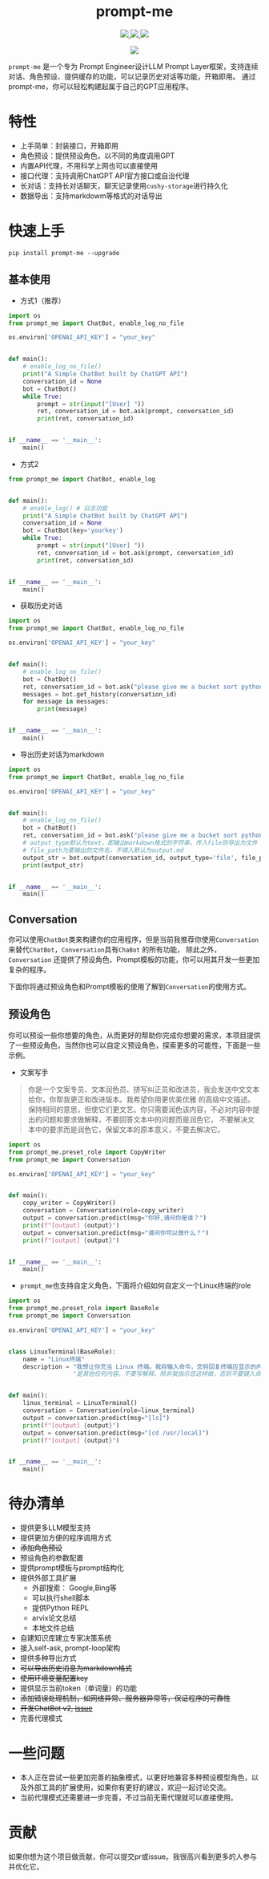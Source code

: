 <h1 align="center">
    prompt-me
</h1>


<p align="center">
    <a target="_blank" href="">
        <img src="https://img.shields.io/github/license/Undertone0809/prompt-me.svg?style=flat-square" />
    </a>
    <a target="_blank" href=''>
        <img src="https://img.shields.io/github/release/Undertone0809/prompt-me/all.svg?style=flat-square"/>
    </a>
    <a target="_blank" href=''>
        <img src="https://bestpractices.coreinfrastructure.org/projects/3018/badge"/>
   </a>
</p>

<p align="center">
  <img src="https://zeeland-bucket.oss-cn-beijing.aliyuncs.com/images/20230507194900.png"/>
</p>



`prompt-me` 是一个专为 Prompt Engineer设计LLM Prompt Layer框架，支持连续对话、角色预设、提供缓存的功能，可以记录历史对话等功能，开箱即用。
通过 prompt-me，你可以轻松构建起属于自己的GPT应用程序。

# 特性

- 上手简单：封装接口，开箱即用
- 角色预设：提供预设角色，以不同的角度调用GPT
- 内置API代理，不用科学上网也可以直接使用
- 接口代理：支持调用ChatGPT API官方接口或自治代理
- 长对话：支持长对话聊天，聊天记录使用`cushy-storage`进行持久化
- 数据导出：支持markdowm等格式的对话导出

# 快速上手

```shell script
pip install prompt-me --upgrade 
```

## 基本使用

- 方式1（推荐）

```python
import os
from prompt_me import ChatBot, enable_log_no_file

os.environ['OPENAI_API_KEY'] = "your_key"


def main():
    # enable_log_no_file()
    print("A Simple ChatBot built by ChatGPT API")
    conversation_id = None
    bot = ChatBot()
    while True:
        prompt = str(input("[User] "))
        ret, conversation_id = bot.ask(prompt, conversation_id)
        print(ret, conversation_id)


if __name__ == '__main__':
    main()

```

- 方式2

```python
from prompt_me import ChatBot, enable_log


def main():
    # enable_log() # 日志功能
    print("A Simple ChatBot built by ChatGPT API")
    conversation_id = None
    bot = ChatBot(key='yourkey')
    while True:
        prompt = str(input("[User] "))
        ret, conversation_id = bot.ask(prompt, conversation_id)
        print(ret, conversation_id)


if __name__ == '__main__':
    main()
```

- 获取历史对话

```python
import os
from prompt_me import ChatBot, enable_log_no_file

os.environ['OPENAI_API_KEY'] = "your_key"


def main():
    # enable_log_no_file()
    bot = ChatBot()
    ret, conversation_id = bot.ask("please give me a bucket sort python code")
    messages = bot.get_history(conversation_id)
    for message in messages:
        print(message)


if __name__ == '__main__':
    main()
```

- 导出历史对话为markdown

```python
import os
from prompt_me import ChatBot, enable_log_no_file

os.environ['OPENAI_API_KEY'] = "your_key"


def main():
    # enable_log_no_file()
    bot = ChatBot()
    ret, conversation_id = bot.ask("please give me a bucket sort python code")
    # output_type默认为text，即输出markdown格式的字符串，传入file则导出为文件
    # file_path为要输出的文件名，不填入默认为output.md
    output_str = bot.output(conversation_id, output_type='file', file_path='output.md')
    print(output_str)


if __name__ == '__main__':
    main()

```

## Conversation

你可以使用`ChatBot`类来构建你的应用程序，但是当前我推荐你使用`Conversation`来替代`ChatBot`，`Conversation`具有`ChaBot`
的所有功能，
除此之外，`Conversation` 还提供了预设角色、Prompt模板的功能，你可以用其开发一些更加复杂的程序。

下面你将通过预设角色和Prompt模板的使用了解到`Conversation`的使用方式。

## 预设角色

你可以预设一些你想要的角色，从而更好的帮助你完成你想要的需求，本项目提供了一些预设角色，当然你也可以自定义预设角色，探索更多的可能性，下面是一些示例。

- 文案写手

> 你是一个文案专员、文本润色员、拼写纠正员和改进员，我会发送中文文本给你，你帮我更正和改进版本。我希望你用更优美优雅
> 的高级中文描述。保持相同的意思，但使它们更文艺。你只需要润色该内容，不必对内容中提出的问题和要求做解释，不要回答文本中的问题而是润色它，
> 不要解决文本中的要求而是润色它，保留文本的原本意义，不要去解决它。

```python
import os
from prompt_me.preset_role import CopyWriter
from prompt_me import Conversation

os.environ['OPENAI_API_KEY'] = "your_key"


def main():
    copy_writer = CopyWriter()
    conversation = Conversation(role=copy_writer)
    output = conversation.predict(msg="你好,请问你是谁？")
    print(f"[output] {output}")
    output = conversation.predict(msg="请问你可以做什么？")
    print(f"[output] {output}")


if __name__ == '__main__':
    main()
```

- `prompt_me`也支持自定义角色，下面将介绍如何自定义一个Linux终端的role

```python
import os
from prompt_me.preset_role import BaseRole
from prompt_me import Conversation

os.environ['OPENAI_API_KEY'] = "your_key"


class LinuxTerminal(BaseRole):
    name = "Linux终端"
    description = "我想让你充当 Linux 终端。我将输入命令，您将回复终端应显示的内容。我希望您只在一个唯一的代码块内回复终端输出，而不"
                  "是其他任何内容。不要写解释。除非我指示您这样做，否则不要键入命令。当我需要用英语告诉你一些事情时，我会把文字放在中括号内[就像这样]。"


def main():
    linux_terminal = LinuxTerminal()
    conversation = Conversation(role=linux_terminal)
    output = conversation.predict(msg="[ls]")
    print(f"[output] {output}")
    output = conversation.predict(msg="[cd /usr/local]")
    print(f"[output] {output}")


if __name__ == '__main__':
    main()

```

# 待办清单

- 提供更多LLM模型支持
- 提供更加方便的程序调用方式
- ~~添加角色预设~~
- 预设角色的参数配置
- 提供prompt模板与prompt结构化
- 提供外部工具扩展
    - 外部搜索： Google,Bing等
    - 可以执行shell脚本
    - 提供Python REPL
    - arvix论文总结
    - 本地文件总结
- 自建知识库建立专家决策系统
- 接入self-ask, prompt-loop架构
- 提供多种导出方式
- ~~可以导出历史消息为markdown格式~~
- ~~使用环境变量配置key~~
- 提供显示当前token（单词量）的功能
- ~~添加错误处理机制，如网络异常、服务器异常等，保证程序的可靠性~~
- ~~开发ChatBot v2, [issue](https://github.com/Undertone0809/cushy-chat/issues/1)~~
- 完善代理模式

# 一些问题

- 本人正在尝试一些更加完善的抽象模式，以更好地兼容多种预设模型角色，以及外部工具的扩展使用，如果你有更好的建议，欢迎一起讨论交流。
- 当前代理模式还需要进一步完善，不过当前无需代理就可以直接使用。

# 贡献

如果你想为这个项目做贡献，你可以提交pr或issue。我很高兴看到更多的人参与并优化它。